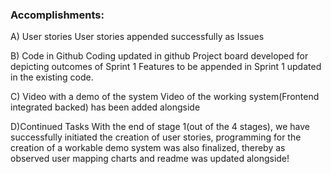 ### Accomplishments:

A) User stories
User stories appended successfully as Issues

B) Code in Github
Coding updated in github
Project board developed for depicting outcomes of Sprint 1
Features to be appended in Sprint 1 updated in the existing code.

C) Video with a demo of the system
Video of the working system(Frontend integrated backed) has been added alongside

D)Continued Tasks
With the end of stage 1(out of the 4 stages), we have successfully initiated the creation of user stories, programming for the creation of a workable demo system was also finalized, thereby as observed user mapping charts and readme was updated alongside!
